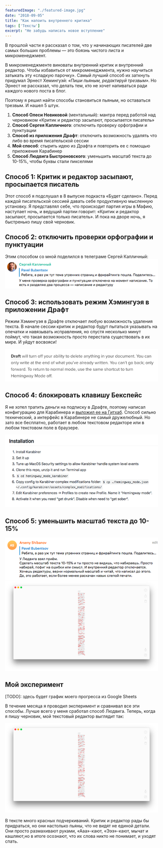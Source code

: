 ```yaml
---
featuredImage: "./featured-image.jpg"
date: "2018-09-05"
title: "Как напоить внутреннего критика"
tags: ['Тексты']
excerpt: "Не забудь написать новое вступление"
---
```


В прошлой части я рассказал о том, что у начинающих писателей две самых больших проблемы — это боязнь чистого листа и микроменеджмент. 

В микроменеджменте виноваты внутренний критик и внутренний редактор. Чтобы избавиться от микроменеджмента, нужно научиться затыкать эту «сладкую парочку». Самый лучший способ их заткнуть придумал Эрнест Хемингуэй: *«Пиши пьяным, редактируй трезвым»*. Но Эрнест не рассказал, что делать тем, кто не хочет напиваться ради каждого нового поста в блог.

Поэтому я решил найти способы становиться пьяным, но оставаться трезвым. И нашел 5 штук.

1. **Способ Олеси Новиковой** (ментальный): мантра перед работой над черновиком «Критик и редактор засыпают, просыпается писатель»
2. **Способ Сергея Капличного**: отключить проверку орфографии и пунктуации
3. **Способ из приложения Драфт**: отключить возможность удалять что либо во время писательской сессии
4. **Мой способ**: стырить идею из Драфта и повторить ее с помощью приложения Карабинер
5. **Способ Людвига Быстроновского**: уменьшить масштаб текста до 10-15%, чтобы буквы стали пикселями



## Способ 1: Критик и редактор засыпают, просыпается писатель

Этот способ я подслушал в 8 выпуске подкаста «Будет сделано». Перед каждой писательской сессией давать себе продуктивную мысленную установку. Я представлял себе, что происходит партия игры в Мафию, наступает ночь, и ведущий партии говорит: «Критик и редактор засыпают, просыпается только писатель». И пока на дворе ночь, я быстренько пишу свой черновик.


## Способ  2: отключить проверки орфографии и пунктуации

Этим способом со мной поделился в телеграме Сергей Капличный:
![Совет Сергея Капличного](./skaplichny-advice.png)

## Способ 3: использовать режим Хэмингуэя в приложении Драфт
Режим Хэмингуэя в Драфте отключает любую возможность удаления текста. В начале сессии критик и редактор будут пытаться указывать на опечатки и навязывать исправления, но спустя несколько минут поймут, что такая возможность просто перестала существовать в их мире. И уйдут восвояси!

![Функция режима Хэмингуэя в приложении Драфт](./draft-app-feature.png)

## Способ 4: блокировать клавишу Бекспейс
Я не хотел тратить деньги на подписку в Драфте, поэтому написал конфигурацию для Карабинера и [выложил ее на Гитхаб](https://github.com/Bazai/hemingway_mode_karabiner). Способ сильно технический, а интерфейс в Карабинере не самый дружелюбный. Но зато все бесплатно, работает в любом текстовом редакторе или в любом текстовом поле в браузере.

![Режим Хэмингуэя в Карабинере](./karabiner-block-backspace.png)

## Способ 5: уменьшить масштаб текста до 10-15%
![Способ Людвига Быстроновского](./lyudwig-bystronovsky-advice.png)
![Минимальный масштаб текста в Беаре](./bear-minimal-zoom.png)

## Мой эксперимент

[TODO]: здесь будет график моего прогресса из Google Sheets

В течение месяца я проводил эксперимент и сравнивал все эти способы. Лучше всего у меня сработал способ Людвига. Теперь, когда я пишу черновик, мой текстовый редактор выглядит так:

![Минимальный масштаб текста в Беаре](./bear-minimal-zoom.png)

В тексте много красных подчеркиваний. Критик и редактор рады бы придраться, но они настолько пьяны, что не видят не единой детали. Они просто размахивают руками, «Ааа»-кают, «Эээ»-кают, мычат и кашляют,но в итоге осознают, что их слова никто не понимает, и уходят спать.